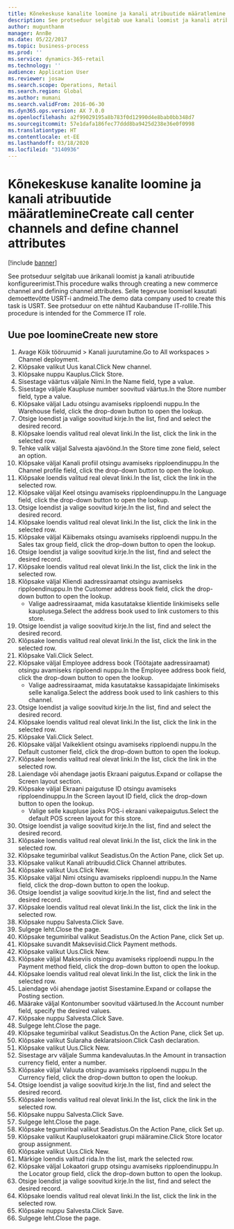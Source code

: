 ```yaml
---
title: Kõnekeskuse kanalite loomine ja kanali atribuutide määratlemine
description: See protseduur selgitab uue kanali loomist ja kanali atribuutide määratlemist.
author: mugunthanm
manager: AnnBe
ms.date: 05/22/2017
ms.topic: business-process
ms.prod: ''
ms.service: dynamics-365-retail
ms.technology: ''
audience: Application User
ms.reviewer: josaw
ms.search.scope: Operations, Retail
ms.search.region: Global
ms.author: mumani
ms.search.validFrom: 2016-06-30
ms.dyn365.ops.version: AX 7.0.0
ms.openlocfilehash: a2f99029195a8b783f0d12990d4e8bab0bb348d7
ms.sourcegitcommit: 57e1dafa186fec77ddd8ba9425d238e36e0f0998
ms.translationtype: HT
ms.contentlocale: et-EE
ms.lasthandoff: 03/18/2020
ms.locfileid: "3140936"
---
```

# <a name="create-call-center-channels-and-define-channel-attributes"></a><span data-ttu-id="14506-103">Kõnekeskuse kanalite loomine ja kanali atribuutide määratlemine</span><span class="sxs-lookup"><span data-stu-id="14506-103">Create call center channels and define channel attributes</span></span>

[!include [banner](../includes/banner.md)]

<span data-ttu-id="14506-104">See protseduur selgitab uue ärikanali loomist ja kanali atribuutide konfigureerimist.</span><span class="sxs-lookup"><span data-stu-id="14506-104">This procedure walks through creating a new commerce channel and defining channel attributes.</span></span> <span data-ttu-id="14506-105">Selle tegevuse loomisel kasutati demoettevõtte USRT-i andmeid.</span><span class="sxs-lookup"><span data-stu-id="14506-105">The demo data company used to create this task is USRT.</span></span> <span data-ttu-id="14506-106">See protseduur on ette nähtud Kaubanduse IT-rollile.</span><span class="sxs-lookup"><span data-stu-id="14506-106">This procedure is intended for the Commerce IT role.</span></span>


## <a name="create-new-store"></a><span data-ttu-id="14506-107">Uue poe loomine</span><span class="sxs-lookup"><span data-stu-id="14506-107">Create new store</span></span>
1. <span data-ttu-id="14506-108">Avage Kõik tööruumid > Kanali juurutamine.</span><span class="sxs-lookup"><span data-stu-id="14506-108">Go to All workspaces > Channel deployment.</span></span>
2. <span data-ttu-id="14506-109">Klõpsake valikut Uus kanal.</span><span class="sxs-lookup"><span data-stu-id="14506-109">Click New channel.</span></span>
3. <span data-ttu-id="14506-110">Klõpsake nuppu Kauplus.</span><span class="sxs-lookup"><span data-stu-id="14506-110">Click Store.</span></span>
4. <span data-ttu-id="14506-111">Sisestage väärtus väljale Nimi.</span><span class="sxs-lookup"><span data-stu-id="14506-111">In the Name field, type a value.</span></span>
5. <span data-ttu-id="14506-112">Sisestage väljale Kaupluse number soovitud väärtus.</span><span class="sxs-lookup"><span data-stu-id="14506-112">In the Store number field, type a value.</span></span>
6. <span data-ttu-id="14506-113">Klõpsake väljal Ladu otsingu avamiseks ripploendi nuppu.</span><span class="sxs-lookup"><span data-stu-id="14506-113">In the Warehouse field, click the drop-down button to open the lookup.</span></span>
7. <span data-ttu-id="14506-114">Otsige loendist ja valige soovitud kirje.</span><span class="sxs-lookup"><span data-stu-id="14506-114">In the list, find and select the desired record.</span></span>
8. <span data-ttu-id="14506-115">Klõpsake loendis valitud real olevat linki.</span><span class="sxs-lookup"><span data-stu-id="14506-115">In the list, click the link in the selected row.</span></span>
9. <span data-ttu-id="14506-116">Tehke valik väljal Salvesta ajavöönd.</span><span class="sxs-lookup"><span data-stu-id="14506-116">In the Store time zone field, select an option.</span></span>
10. <span data-ttu-id="14506-117">Klõpsake väljal Kanali profiil otsingu avamiseks ripploendinuppu.</span><span class="sxs-lookup"><span data-stu-id="14506-117">In the Channel profile field, click the drop-down button to open the lookup.</span></span>
11. <span data-ttu-id="14506-118">Klõpsake loendis valitud real olevat linki.</span><span class="sxs-lookup"><span data-stu-id="14506-118">In the list, click the link in the selected row.</span></span>
12. <span data-ttu-id="14506-119">Klõpsake väljal Keel otsingu avamiseks ripploendinuppu.</span><span class="sxs-lookup"><span data-stu-id="14506-119">In the Language field, click the drop-down button to open the lookup.</span></span>
13. <span data-ttu-id="14506-120">Otsige loendist ja valige soovitud kirje.</span><span class="sxs-lookup"><span data-stu-id="14506-120">In the list, find and select the desired record.</span></span>
14. <span data-ttu-id="14506-121">Klõpsake loendis valitud real olevat linki.</span><span class="sxs-lookup"><span data-stu-id="14506-121">In the list, click the link in the selected row.</span></span>
15. <span data-ttu-id="14506-122">Klõpsake väljal Käibemaks otsingu avamiseks ripploendi nuppu.</span><span class="sxs-lookup"><span data-stu-id="14506-122">In the Sales tax group field, click the drop-down button to open the lookup.</span></span>
16. <span data-ttu-id="14506-123">Otsige loendist ja valige soovitud kirje.</span><span class="sxs-lookup"><span data-stu-id="14506-123">In the list, find and select the desired record.</span></span>
17. <span data-ttu-id="14506-124">Klõpsake loendis valitud real olevat linki.</span><span class="sxs-lookup"><span data-stu-id="14506-124">In the list, click the link in the selected row.</span></span>
18. <span data-ttu-id="14506-125">Klõpsake väljal Kliendi aadressiraamat otsingu avamiseks ripploendinuppu.</span><span class="sxs-lookup"><span data-stu-id="14506-125">In the Customer address book field, click the drop-down button to open the lookup.</span></span>
    * <span data-ttu-id="14506-126">Valige aadressiraamat, mida kasutatakse klientide linkimiseks selle kauplusega.</span><span class="sxs-lookup"><span data-stu-id="14506-126">Select the address book used to link customers to this store.</span></span>  
19. <span data-ttu-id="14506-127">Otsige loendist ja valige soovitud kirje.</span><span class="sxs-lookup"><span data-stu-id="14506-127">In the list, find and select the desired record.</span></span>
20. <span data-ttu-id="14506-128">Klõpsake loendis valitud real olevat linki.</span><span class="sxs-lookup"><span data-stu-id="14506-128">In the list, click the link in the selected row.</span></span>
21. <span data-ttu-id="14506-129">Klõpsake Vali.</span><span class="sxs-lookup"><span data-stu-id="14506-129">Click Select.</span></span>
22. <span data-ttu-id="14506-130">Klõpsake väljal Employee address book (Töötajate aadressiraamat) otsingu avamiseks ripploendi nuppu.</span><span class="sxs-lookup"><span data-stu-id="14506-130">In the Employee address book field, click the drop-down button to open the lookup.</span></span>
    * <span data-ttu-id="14506-131">Valige aadressiraamat, mida kasutatakse kassapidajate linkimiseks selle kanaliga.</span><span class="sxs-lookup"><span data-stu-id="14506-131">Select the address book used to link cashiers to this channel.</span></span>  
23. <span data-ttu-id="14506-132">Otsige loendist ja valige soovitud kirje.</span><span class="sxs-lookup"><span data-stu-id="14506-132">In the list, find and select the desired record.</span></span>
24. <span data-ttu-id="14506-133">Klõpsake loendis valitud real olevat linki.</span><span class="sxs-lookup"><span data-stu-id="14506-133">In the list, click the link in the selected row.</span></span>
25. <span data-ttu-id="14506-134">Klõpsake Vali.</span><span class="sxs-lookup"><span data-stu-id="14506-134">Click Select.</span></span>
26. <span data-ttu-id="14506-135">Klõpsake väljal Vaikeklient otsingu avamiseks ripploendi nuppu.</span><span class="sxs-lookup"><span data-stu-id="14506-135">In the Default customer field, click the drop-down button to open the lookup.</span></span>
27. <span data-ttu-id="14506-136">Klõpsake loendis valitud real olevat linki.</span><span class="sxs-lookup"><span data-stu-id="14506-136">In the list, click the link in the selected row.</span></span>
28. <span data-ttu-id="14506-137">Laiendage või ahendage jaotis Ekraani paigutus.</span><span class="sxs-lookup"><span data-stu-id="14506-137">Expand or collapse the Screen layout section.</span></span>
29. <span data-ttu-id="14506-138">Klõpsake väljal Ekraani paigutuse ID otsingu avamiseks ripploendinuppu.</span><span class="sxs-lookup"><span data-stu-id="14506-138">In the Screen layout ID field, click the drop-down button to open the lookup.</span></span>
    * <span data-ttu-id="14506-139">Valige selle kaupluse jaoks POS-i ekraani vaikepaigutus.</span><span class="sxs-lookup"><span data-stu-id="14506-139">Select the default POS screen layout for this store.</span></span>  
30. <span data-ttu-id="14506-140">Otsige loendist ja valige soovitud kirje.</span><span class="sxs-lookup"><span data-stu-id="14506-140">In the list, find and select the desired record.</span></span>
31. <span data-ttu-id="14506-141">Klõpsake loendis valitud real olevat linki.</span><span class="sxs-lookup"><span data-stu-id="14506-141">In the list, click the link in the selected row.</span></span>
32. <span data-ttu-id="14506-142">Klõpsake tegumiribal valikut Seadistus.</span><span class="sxs-lookup"><span data-stu-id="14506-142">On the Action Pane, click Set up.</span></span>
33. <span data-ttu-id="14506-143">Klõpsake valikut Kanali atribuudid.</span><span class="sxs-lookup"><span data-stu-id="14506-143">Click Channel attributes.</span></span>
34. <span data-ttu-id="14506-144">Klõpsake valikut Uus.</span><span class="sxs-lookup"><span data-stu-id="14506-144">Click New.</span></span>
35. <span data-ttu-id="14506-145">Klõpsake väljal Nimi otsingu avamiseks ripploendi nuppu.</span><span class="sxs-lookup"><span data-stu-id="14506-145">In the Name field, click the drop-down button to open the lookup.</span></span>
36. <span data-ttu-id="14506-146">Otsige loendist ja valige soovitud kirje.</span><span class="sxs-lookup"><span data-stu-id="14506-146">In the list, find and select the desired record.</span></span>
37. <span data-ttu-id="14506-147">Klõpsake loendis valitud real olevat linki.</span><span class="sxs-lookup"><span data-stu-id="14506-147">In the list, click the link in the selected row.</span></span>
38. <span data-ttu-id="14506-148">Klõpsake nuppu Salvesta.</span><span class="sxs-lookup"><span data-stu-id="14506-148">Click Save.</span></span>
39. <span data-ttu-id="14506-149">Sulgege leht.</span><span class="sxs-lookup"><span data-stu-id="14506-149">Close the page.</span></span>
40. <span data-ttu-id="14506-150">Klõpsake tegumiribal valikut Seadistus.</span><span class="sxs-lookup"><span data-stu-id="14506-150">On the Action Pane, click Set up.</span></span>
41. <span data-ttu-id="14506-151">Klõpsake suvandit Makseviisid.</span><span class="sxs-lookup"><span data-stu-id="14506-151">Click Payment methods.</span></span>
42. <span data-ttu-id="14506-152">Klõpsake valikut Uus.</span><span class="sxs-lookup"><span data-stu-id="14506-152">Click New.</span></span>
43. <span data-ttu-id="14506-153">Klõpsake väljal Makseviis otsingu avamiseks ripploendi nuppu.</span><span class="sxs-lookup"><span data-stu-id="14506-153">In the Payment method field, click the drop-down button to open the lookup.</span></span>
44. <span data-ttu-id="14506-154">Klõpsake loendis valitud real olevat linki.</span><span class="sxs-lookup"><span data-stu-id="14506-154">In the list, click the link in the selected row.</span></span>
45. <span data-ttu-id="14506-155">Laiendage või ahendage jaotist Sisestamine.</span><span class="sxs-lookup"><span data-stu-id="14506-155">Expand or collapse the Posting section.</span></span>
46. <span data-ttu-id="14506-156">Määrake väljal Kontonumber soovitud väärtused.</span><span class="sxs-lookup"><span data-stu-id="14506-156">In the Account number field, specify the desired values.</span></span>
47. <span data-ttu-id="14506-157">Klõpsake nuppu Salvesta.</span><span class="sxs-lookup"><span data-stu-id="14506-157">Click Save.</span></span>
48. <span data-ttu-id="14506-158">Sulgege leht.</span><span class="sxs-lookup"><span data-stu-id="14506-158">Close the page.</span></span>
49. <span data-ttu-id="14506-159">Klõpsake tegumiribal valikut Seadistus.</span><span class="sxs-lookup"><span data-stu-id="14506-159">On the Action Pane, click Set up.</span></span>
50. <span data-ttu-id="14506-160">Klõpsake valikut Sularaha deklaratsioon.</span><span class="sxs-lookup"><span data-stu-id="14506-160">Click Cash declaration.</span></span>
51. <span data-ttu-id="14506-161">Klõpsake valikut Uus.</span><span class="sxs-lookup"><span data-stu-id="14506-161">Click New.</span></span>
52. <span data-ttu-id="14506-162">Sisestage arv väljale Summa kandevaluutas.</span><span class="sxs-lookup"><span data-stu-id="14506-162">In the Amount in transaction currency field, enter a number.</span></span>
53. <span data-ttu-id="14506-163">Klõpsake väljal Valuuta otsingu avamiseks ripploendi nuppu.</span><span class="sxs-lookup"><span data-stu-id="14506-163">In the Currency field, click the drop-down button to open the lookup.</span></span>
54. <span data-ttu-id="14506-164">Otsige loendist ja valige soovitud kirje.</span><span class="sxs-lookup"><span data-stu-id="14506-164">In the list, find and select the desired record.</span></span>
55. <span data-ttu-id="14506-165">Klõpsake loendis valitud real olevat linki.</span><span class="sxs-lookup"><span data-stu-id="14506-165">In the list, click the link in the selected row.</span></span>
56. <span data-ttu-id="14506-166">Klõpsake nuppu Salvesta.</span><span class="sxs-lookup"><span data-stu-id="14506-166">Click Save.</span></span>
57. <span data-ttu-id="14506-167">Sulgege leht.</span><span class="sxs-lookup"><span data-stu-id="14506-167">Close the page.</span></span>
58. <span data-ttu-id="14506-168">Klõpsake tegumiribal valikut Seadistus.</span><span class="sxs-lookup"><span data-stu-id="14506-168">On the Action Pane, click Set up.</span></span>
59. <span data-ttu-id="14506-169">Klõpsake valikut Kaupluselokaatori grupi määramine.</span><span class="sxs-lookup"><span data-stu-id="14506-169">Click Store locator group assignment.</span></span>
60. <span data-ttu-id="14506-170">Klõpsake valikut Uus.</span><span class="sxs-lookup"><span data-stu-id="14506-170">Click New.</span></span>
61. <span data-ttu-id="14506-171">Märkige loendis valitud rida.</span><span class="sxs-lookup"><span data-stu-id="14506-171">In the list, mark the selected row.</span></span>
62. <span data-ttu-id="14506-172">Klõpsake väljal Lokaatori grupp otsingu avamiseks ripploendinuppu.</span><span class="sxs-lookup"><span data-stu-id="14506-172">In the Locator group field, click the drop-down button to open the lookup.</span></span>
63. <span data-ttu-id="14506-173">Otsige loendist ja valige soovitud kirje.</span><span class="sxs-lookup"><span data-stu-id="14506-173">In the list, find and select the desired record.</span></span>
64. <span data-ttu-id="14506-174">Klõpsake loendis valitud real olevat linki.</span><span class="sxs-lookup"><span data-stu-id="14506-174">In the list, click the link in the selected row.</span></span>
65. <span data-ttu-id="14506-175">Klõpsake nuppu Salvesta.</span><span class="sxs-lookup"><span data-stu-id="14506-175">Click Save.</span></span>
66. <span data-ttu-id="14506-176">Sulgege leht.</span><span class="sxs-lookup"><span data-stu-id="14506-176">Close the page.</span></span>

